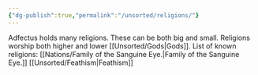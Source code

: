 ```yaml
---
{"dg-publish":true,"permalink":"/unsorted/religions/"}
---
```



Adfectus holds many religions. These can be both big and small. Religions worship both higher and lower [[Unsorted/Gods\|Gods]]. 
List of known religions:
[[Nations/Family of the Sanguine Eye.\|Family of the Sanguine Eye.]]
[[Unsorted/Feathism\|Feathism]]
